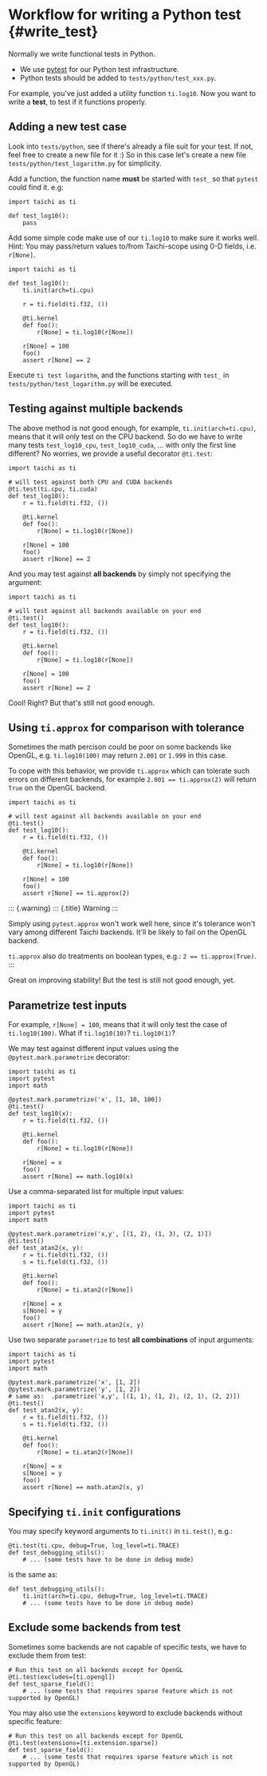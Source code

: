 Workflow for writing a Python test {#write_test}
==================================

Normally we write functional tests in Python.

-   We use [pytest](https://github.com/pytest-dev/pytest) for our Python
    test infrastructure.
-   Python tests should be added to `tests/python/test_xxx.py`.

For example, you\'ve just added a utility function `ti.log10`. Now you
want to write a **test**, to test if it functions properly.

Adding a new test case
----------------------

Look into `tests/python`, see if there\'s already a file suit for your
test. If not, feel free to create a new file for it :) So in this case
let\'s create a new file `tests/python/test_logarithm.py` for
simplicity.

Add a function, the function name **must** be started with `test_` so
that `pytest` could find it. e.g:

``` {.python}
import taichi as ti

def test_log10():
    pass
```

Add some simple code make use of our `ti.log10` to make sure it works
well. Hint: You may pass/return values to/from Taichi-scope using 0-D
fields, i.e. `r[None]`.

``` {.python}
import taichi as ti

def test_log10():
    ti.init(arch=ti.cpu)

    r = ti.field(ti.f32, ())

    @ti.kernel
    def foo():
        r[None] = ti.log10(r[None])

    r[None] = 100
    foo()
    assert r[None] == 2
```

Execute `ti test logarithm`, and the functions starting with `test_` in
`tests/python/test_logarithm.py` will be executed.

Testing against multiple backends
---------------------------------

The above method is not good enough, for example,
`ti.init(arch=ti.cpu)`, means that it will only test on the CPU backend.
So do we have to write many tests `test_log10_cpu`, `test_log10_cuda`,
\... with only the first line different? No worries, we provide a useful
decorator `@ti.test`:

``` {.python}
import taichi as ti

# will test against both CPU and CUDA backends
@ti.test(ti.cpu, ti.cuda)
def test_log10():
    r = ti.field(ti.f32, ())

    @ti.kernel
    def foo():
        r[None] = ti.log10(r[None])

    r[None] = 100
    foo()
    assert r[None] == 2
```

And you may test against **all backends** by simply not specifying the
argument:

``` {.python}
import taichi as ti

# will test against all backends available on your end
@ti.test()
def test_log10():
    r = ti.field(ti.f32, ())

    @ti.kernel
    def foo():
        r[None] = ti.log10(r[None])

    r[None] = 100
    foo()
    assert r[None] == 2
```

Cool! Right? But that\'s still not good enough.

Using `ti.approx` for comparison with tolerance
-----------------------------------------------

Sometimes the math percison could be poor on some backends like OpenGL,
e.g. `ti.log10(100)` may return `2.001` or `1.999` in this case.

To cope with this behavior, we provide `ti.approx` which can tolerate
such errors on different backends, for example `2.001 == ti.approx(2)`
will return `True` on the OpenGL backend.

``` {.python}
import taichi as ti

# will test against all backends available on your end
@ti.test()
def test_log10():
    r = ti.field(ti.f32, ())

    @ti.kernel
    def foo():
        r[None] = ti.log10(r[None])

    r[None] = 100
    foo()
    assert r[None] == ti.approx(2)
```

::: {.warning}
::: {.title}
Warning
:::

Simply using `pytest.approx` won\'t work well here, since it\'s
tolerance won\'t vary among different Taichi backends. It\'ll be likely
to fail on the OpenGL backend.

`ti.approx` also do treatments on boolean types, e.g.:
`2 == ti.approx(True)`.
:::

Great on improving stability! But the test is still not good enough,
yet.

Parametrize test inputs
-----------------------

For example, `r[None] = 100`, means that it will only test the case of
`ti.log10(100)`. What if `ti.log10(10)`? `ti.log10(1)`?

We may test against different input values using the
`@pytest.mark.parametrize` decorator:

``` {.python}
import taichi as ti
import pytest
import math

@pytest.mark.parametrize('x', [1, 10, 100])
@ti.test()
def test_log10(x):
    r = ti.field(ti.f32, ())

    @ti.kernel
    def foo():
        r[None] = ti.log10(r[None])

    r[None] = x
    foo()
    assert r[None] == math.log10(x)
```

Use a comma-separated list for multiple input values:

``` {.python}
import taichi as ti
import pytest
import math

@pytest.mark.parametrize('x,y', [(1, 2), (1, 3), (2, 1)])
@ti.test()
def test_atan2(x, y):
    r = ti.field(ti.f32, ())
    s = ti.field(ti.f32, ())

    @ti.kernel
    def foo():
        r[None] = ti.atan2(r[None])

    r[None] = x
    s[None] = y
    foo()
    assert r[None] == math.atan2(x, y)
```

Use two separate `parametrize` to test **all combinations** of input
arguments:

``` {.python}
import taichi as ti
import pytest
import math

@pytest.mark.parametrize('x', [1, 2])
@pytest.mark.parametrize('y', [1, 2])
# same as:  .parametrize('x,y', [(1, 1), (1, 2), (2, 1), (2, 2)])
@ti.test()
def test_atan2(x, y):
    r = ti.field(ti.f32, ())
    s = ti.field(ti.f32, ())

    @ti.kernel
    def foo():
        r[None] = ti.atan2(r[None])

    r[None] = x
    s[None] = y
    foo()
    assert r[None] == math.atan2(x, y)
```

Specifying `ti.init` configurations
-----------------------------------

You may specify keyword arguments to `ti.init()` in `ti.test()`, e.g.:

``` {.python}
@ti.test(ti.cpu, debug=True, log_level=ti.TRACE)
def test_debugging_utils():
    # ... (some tests have to be done in debug mode)
```

is the same as:

``` {.python}
def test_debugging_utils():
    ti.init(arch=ti.cpu, debug=True, log_level=ti.TRACE)
    # ... (some tests have to be done in debug mode)
```

Exclude some backends from test
-------------------------------

Sometimes some backends are not capable of specific tests, we have to
exclude them from test:

``` {.python}
# Run this test on all backends except for OpenGL
@ti.test(excludes=[ti.opengl])
def test_sparse_field():
    # ... (some tests that requires sparse feature which is not supported by OpenGL)
```

You may also use the `extensions` keyword to exclude backends without
specific feature:

``` {.python}
# Run this test on all backends except for OpenGL
@ti.test(extensions=[ti.extension.sparse])
def test_sparse_field():
    # ... (some tests that requires sparse feature which is not supported by OpenGL)
```
